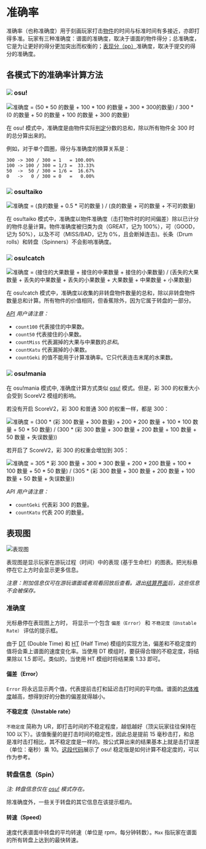 # 准确率

准确率（也称准确度）用于刻画玩家打击[物件](/wiki/Hit_object)的时间与标准时间有多接近，亦即打得多准。玩家有三种准确度：谱面的准确度，取决于谱面的物件得分；总准确度，它是为让更好的得分更加突出而权衡的；[表现分（pp）](/wiki/Performance_points)准确度，取决于提交的得分的准确度。

## 各模式下的准确率计算方法

### ![](/wiki/shared/mode/osu.png) osu!

![准确度 = (50 \* 50 的数量 + 100 \* 100 的数量 + 300 \* 300的数量) / 300 * (0 的数量 + 50 的数量 + 100 的数量 + 300 的数量)](img/accuracy_osu.png "osu! 的准确度公式")

在 osu! 模式中，准确度是由物件实际[判定](/wiki/Gameplay/Judgement)分数的总和，除以所有物件全 300 时的总分算出来的。

例如，对于单个圆圈，得分与准确度的换算关系是：

```
300 -> 300 / 300 = 1   = 100.00%
100 -> 100 / 300 = 1/3 =  33.33%
50  ->  50 / 300 = 1/6 =  16.67%
0   ->   0 / 300 = 0   =   0.00%
```

### ![](/wiki/shared/mode/taiko.png) osu!taiko

![准确度 = (良的数量 + 0.5 \* 可的数量 ) / (良的数量 + 可的数量 + 不可的数量)](img/accuracy_taiko.png "osu!taiko的准确度公式")

在 osu!taiko 模式中，准确度以物件准确度（击打物件时的时间偏差）除以已计分的物件总量计算。物件准确度被归类为良（GREAT，记为 100%），可（GOOD，记为 50%），以及不可（MISS/BAD，记为 0%，且会断掉连击)。长条（Drum rolls）和转盘（Spinners）不会影响准确度。

### ![](/wiki/shared/mode/catch.png) osu!catch

![准确度 = (接住的大果数量 + 接住的中果数量 + 接住的小果数量) / (丢失的大果数量 + 丢失的中果数量 + 丢失的小果数量 + 大果数量 + 中果数量 + 小果数量)](img/accuracy_catch.png "osu!catch 的准确度公式")

在 osu!catch 模式中，准确度以收集的非转盘物件数量的总和，除以非转盘物件数量总和计算。所有物件的价值相同，但香蕉除外，因为它属于转盘的一部分。

*[API](https://github.com/ppy/osu-wiki/blob/master/wiki/osu!api) 用户请注意：*

- `count100` 代表接住的中果数。
- `count50` 代表接住的小果数。
- `countMiss` 代表漏掉的大果与中果数的*总和*。
- `countKatu` 代表漏掉的小果数。
- `countGeki` 的值不能用于计算准确率。它只代表连击末尾的水果数。

### ![](/wiki/shared/mode/mania.png) osu!mania

在 osu!mania 模式中, 准确度计算方式类似 [osu!](#osu!) 模式。但是，彩 300 的权重大小会受到 ScoreV2 模组的影响。

若没有开启 ScoreV2，彩 300 和普通 300 的权重一样，都是 300：

![准确度 = (300 \* (彩 300 数量 + 300 数量) + 200 \* 200 数量 + 100 \* 100 数量 + 50 \* 50 数量) / (300 \* (彩 300 数量 + 300 数量 + 200 数量 + 100 数量 + 50 数量 + 失误数量))](img/accuracy_mania_updated_score_v1.png "osu!mania 的准确度公式（ScoreV1）")

若开启了 ScoreV2，彩 300 的权重会增加到 305：

![准确度 = 305 \* 彩 300 数量 + 300 \* 300 数量 + 200 \* 200 数量 + 100 \* 100 数量 + 50 \* 50 数量) / (305 \* (彩 300 数量 + 300 数量 + 200 数量 + 100 数量 + 50 数量 + 失误数量))](img/accuracy_mania_updated_score_v2.png "osu!mania 的准确度公式（ScoreV2）")

*API 用户请注意：*

- `countGeki` 代表彩 300 的数量。
- `countKatu` 代表 200 的数量。

## 表现图

![表现图](img/performance_graph.png "表现图")

表现图是显示玩家在游玩过程（时间）中的表现 (基于生命栏）的图表。把光标悬停在它上方时会显示更多信息。

*注意：附加信息仅可在游玩谱面或者观看回放后查看。退出[结算界面](/wiki/Client/Interface#排名)后，这些信息不会被保存。*

### 准确度

光标悬停在表现图上方时， 将显示一个包含 `偏差（Error）` 和 `不稳定度（Unstable Rate）` 评估的提示框。

由于 [DT](/wiki/Game_modifier/Double_Time) (Double Time) 和 [HT](/wiki/Game_modifier/Half_Time) (Half Time) 模组的实现方法，偏差和不稳定度的值将会乘上谱面的速度变化率。当使用 DT 模组时，要获得合理的不稳定度，将结果除以 1.5 即可。类似的，当使用 HT 模组时将结果乘 1.33 即可。

#### 偏差（Error）

`Error` 将永远显示两个值，代表提前击打和延迟击打时间的平均值。谱面的[总体难度](/wiki/Beatmapping/Overall_difficulty)越高，想得到好的分数的偏差就得越小。

#### 不稳定度（Unstable rate）

`不稳定度` 简称为 UR，即打击时间的不稳定程度，越低越好（顶尖玩家往往保持在 100 以下）。该值衡量的是打击时间的稳定性，因此总是提前 15 毫秒击打，和总是准时击打相比，其不稳定度是一样的。按公式算出来的结果基本上就是击打误差（单位：毫秒）乘 10。[这段代码](https://gist.github.com/peppy/3a11cb58c856b6af7c1916422f668899)展示了 osu! 稳定版是如何计算不稳定度的，可以作为参考。

### 转盘信息（Spin）

*注: 转盘信息仅在 [osu!](/wiki/Game_mode/osu!) 模式存在。*

除准确度外，一些关于转盘的其它信息在该提示框内。

#### 转速（Speed）

速度代表谱面中转盘的平均转速（单位是 rpm，每分钟转数）。`Max` 指玩家在谱面的所有转盘上达到的最快转速。
